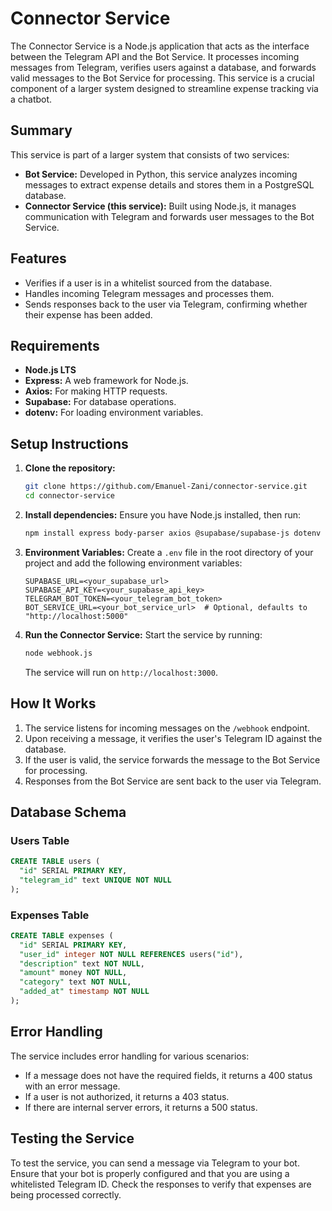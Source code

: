 # Connector Service

The Connector Service is a Node.js application that acts as the interface between the Telegram API and the Bot Service. It processes incoming messages from Telegram, verifies users against a database, and forwards valid messages to the Bot Service for processing. This service is a crucial component of a larger system designed to streamline expense tracking via a chatbot.

## Summary

This service is part of a larger system that consists of two services:

- **Bot Service:** Developed in Python, this service analyzes incoming messages to extract expense details and stores them in a PostgreSQL database.
- **Connector Service (this service):** Built using Node.js, it manages communication with Telegram and forwards user messages to the Bot Service.

## Features

- Verifies if a user is in a whitelist sourced from the database.
- Handles incoming Telegram messages and processes them.
- Sends responses back to the user via Telegram, confirming whether their expense has been added.

## Requirements

- **Node.js LTS**
- **Express:** A web framework for Node.js.
- **Axios:** For making HTTP requests.
- **Supabase:** For database operations.
- **dotenv:** For loading environment variables.

## Setup Instructions

1. **Clone the repository:**
   ```bash
   git clone https://github.com/Emanuel-Zani/connector-service.git
   cd connector-service
   ```

2. **Install dependencies:** Ensure you have Node.js installed, then run:
   ```bash
   npm install express body-parser axios @supabase/supabase-js dotenv
   ```

3. **Environment Variables:** Create a `.env` file in the root directory of your project and add the following environment variables:
   ```plaintext
   SUPABASE_URL=<your_supabase_url>
   SUPABASE_API_KEY=<your_supabase_api_key>
   TELEGRAM_BOT_TOKEN=<your_telegram_bot_token>
   BOT_SERVICE_URL=<your_bot_service_url>  # Optional, defaults to "http://localhost:5000"
   ```

4. **Run the Connector Service:** Start the service by running:
   ```bash
   node webhook.js
   ```
   The service will run on `http://localhost:3000`.

## How It Works

1. The service listens for incoming messages on the `/webhook` endpoint.
2. Upon receiving a message, it verifies the user's Telegram ID against the database.
3. If the user is valid, the service forwards the message to the Bot Service for processing.
4. Responses from the Bot Service are sent back to the user via Telegram.

## Database Schema

### Users Table
```sql
CREATE TABLE users (
  "id" SERIAL PRIMARY KEY,
  "telegram_id" text UNIQUE NOT NULL
);
```

### Expenses Table
```sql
CREATE TABLE expenses (
  "id" SERIAL PRIMARY KEY,
  "user_id" integer NOT NULL REFERENCES users("id"),
  "description" text NOT NULL,
  "amount" money NOT NULL,
  "category" text NOT NULL,
  "added_at" timestamp NOT NULL
);
```

## Error Handling

The service includes error handling for various scenarios:

- If a message does not have the required fields, it returns a 400 status with an error message.
- If a user is not authorized, it returns a 403 status.
- If there are internal server errors, it returns a 500 status.

## Testing the Service

To test the service, you can send a message via Telegram to your bot. Ensure that your bot is properly configured and that you are using a whitelisted Telegram ID. Check the responses to verify that expenses are being processed correctly.
